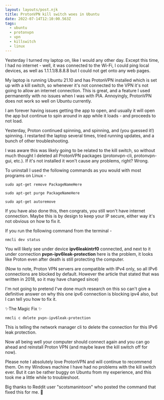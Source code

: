 ```yaml
---
layout: layouts/post.njk
title: ProtonVPN kill switch woes in Ubuntu
date: 2022-07-14T12:10:00.563Z
tags:
  - ubuntu
  - protonvpn
  - vpn
  - killswitch
  - linux
---
```

Yesterday I turned my laptop on, like I would any other day. Except this time, I had no internet - well, it was connected to the Wi-Fi, I could ping local devices, as well as 1.1.1.1/8.8.8.8 but I could not get onto any web pages. 

My laptop is running Ubuntu 21.10 and has ProtonVPN installed which is set up with a kill switch, so whenever it's not connected to the VPN it's not going to allow an internet connection. This is great, and a feature I used permanently with no issues when I was with PIA. Annoyingly, ProtonVPN does not work so well on Ubuntu currently. 

I am forever having issues getting the app to open, and usually it will open the app but continue to spin around in app while it loads - and proceeds to not load. 

Yesterday, Proton continued spinning, and spinning, and (you guessed it!) spinning. I restarted the laptop several times, tried running updates, and a bunch of other troubleshooting. 

I was aware this was likely going to be related to the kill switch, so without much thought I deleted all ProtonVPN packages (protonvpn-cli, protonvpn-gui, etc.). If it's not installed it won't cause any problems, right? Wrong.

To uninstall I used the following commands as you would with most programs on Linux - 

`sudo apt-get remove PackageNameHere`

`sudo apt-get purge PackageNameHere`

`sudo apt-get autoremove`

If you have also done this, then congrats, you still won't have internet connection. Maybe this is by design to keep your IP secure, either way it's not obvious on how to fix it.

If you run the following command from the terminal - 

`nmcli dev status`

You will likely see under device **ipv6leakintrf0** connected, and next to it under connection **pvpn-ipv6leak-protection** here is the problem, it looks like Proton even after death is still protecting the computer. 

(Now to note, Proton VPN servers are compatible with IPv4 only, so all IPv6 connections are blocked by default. However the article that stated that was written in 2018, so it may have changed since)

I'm not going to pretend I've done much research on this so can't give a definitive answer on why this one ipv6 connection is blocking ipv4 also, but I can tell you how to fix it. 

✨The Magic Fix ✨

`nmcli c delete pvpn-ipv6leak-protection`

This is telling the network manager cli to delete the connection for this IPv6 leak protection. 

Now all being well your computer should connect again and you can go ahead and reinstall Proton VPN (and maybe leave the kill switch off for now).

Please note I absolutely love ProtonVPN and will continue to recommend them. On my Windows machine I have had no problems with the kill switch ever. But it can be rather buggy on Ubuntu from my experience, and this took me a little while to troubleshoot. 

Big thanks to Reddit user "scotsmanintoon" who posted the command that fixed this for me. 💖